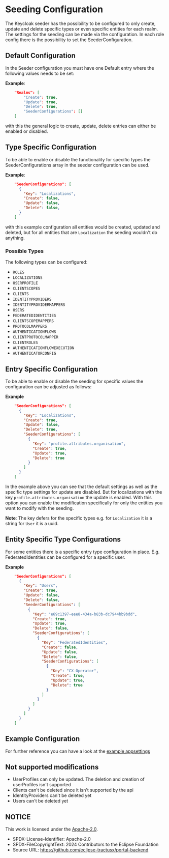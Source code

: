# Seeding Configuration

The Keycloak seeder has the possibility to be configured to only create, update and delete specific types or even specific entities for each realm.
The settings for the seeding can be made via the configuration. In each role config there is the possibility to set the SeederConfiguration.

## Default Configuration

In the Seeder configuration you must have one Default entry where the following values needs to be set:

**Example**:

```json
    "Realms": [
        "Create": true,
        "Update": true,
        "Delete": true,
        "SeederConfigurations": []
    ]
```

with this the general logic to create, update, delete entries can either be enabled or disabled.

## Type Specific Configuration

To be able to enable or disable the functionality for specific types the SeederConfigurations array in the seeder configuration can be used.

**Example**:

```json
    "SeederConfigurations": [
      {
        "Key": "Localizations",
        "Create": false,
        "Update": false,
        "Delete": false,
      }
    ]
```

with this example configuration all entities would be created, updated and deleted, but for all entities that are `Localization` the seeding wouldn't do anything.

### Possible Types

The following types can be configured:

- `ROLES`
- `LOCALIZATIONS`
- `USERPROFILE`
- `CLIENTSCOPES`
- `CLIENTS`
- `IDENTITYPROVIDERS`
- `IDENTITYPROVIDERMAPPERS`
- `USERS`
- `FEDERATEDIDENTITIES`
- `CLIENTSCOPEMAPPERS`
- `PROTOCOLMAPPERS`
- `AUTHENTICATIONFLOWS`
- `CLIENTPROTOCOLMAPPER`
- `CLIENTROLES`
- `AUTHENTICATIONFLOWEXECUTION`
- `AUTHENTICATORCONFIG`

## Entry Specific Configuration

To be able to enable or disable the seeding for specific values the configuration can be adjusted as follows:

**Example**

```json
    "SeederConfigurations": [
      {
        "Key": "Localizations",
        "Create": true,
        "Update": false,
        "Delete": true,
        "SeederConfigurations": [
          {
            "Key": "profile.attributes.organisation",
            "Create": true,
            "Update": true,
            "Delete": true
          }
        ]
      }
    ]
```

In the example above you can see that the default settings as well as the specific type settings for update are disabled.
But for localizations with the key `profile.attributes.organisation` the update is enabled. With this option you can enable the modification specifically for only the entities you want to modify with the seeding.

**Note**: The key defers for the specific types e.g. for `Localization` it is a string for `User` it is a uuid.

## Entity Specific Type Configurations

For some entities there is a specific entry type configuration in place. E.g. FederatedIdentities can be configured for a specific user.

**Example**

```json
    "SeederConfigurations": [
      {
        "Key": "Users",
        "Create": true,
        "Update": false,
        "Delete": false,
        "SeederConfigurations": [
          {
            "Key": "e69c1397-eee8-434a-b83b-dc7944bb9bdd",
            "Create": true,
            "Update": true,
            "Delete": false,
            "SeederConfigurations": [
              {
                "Key": "FederatedIdentities",
                "Create": false,
                "Update": false,
                "Delete": false,
                "SeederConfigurations": [
                  {
                    "Key": "CX-Operator",
                    "Create": true,
                    "Update": true,
                    "Delete": true
                  }
                ]
              }
            ]
          }
        ]
      }
    ]
```

## Example Configuration

For further reference you can have a look at the [example appsettings](./appsettings.example.json)

## Not supported modifications

- UserProfiles can only be updated. The deletion and creation of userProfiles isn't supported
- Clients can't be deleted since it isn't supported by the api
- IdentityProviders can't be deleted yet
- Users can't be deleted yet

## NOTICE

This work is licensed under the [Apache-2.0](https://www.apache.org/licenses/LICENSE-2.0).

- SPDX-License-Identifier: Apache-2.0
- SPDX-FileCopyrightText: 2024 Contributors to the Eclipse Foundation
- Source URL: https://github.com/eclipse-tractusx/portal-backend

